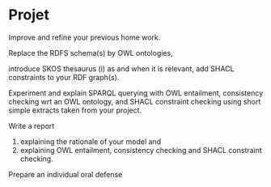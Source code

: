 # Projet

Improve and refine your previous home work. 

Replace the RDFS schema(s) by OWL ontologies,

introduce SKOS thesaurus (i) as and when it is relevant, 
add SHACL constraints to your RDF graph(s).

Experiment and explain SPARQL querying with OWL entailment,
consistency checking wrt an OWL ontology, and SHACL constraint 
checking using short simple extracts taken from your project.

Write a report 
1) explaining the rationale of your model and 
2) explaining OWL entailment,
consistency checking and SHACL constraint checking. 


Prepare an individual oral defense

